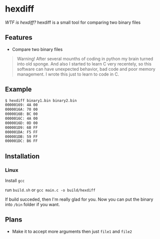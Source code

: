 # hexdiff

 _WTF is hexdiff?_
hexdiff is a small tool for comparing two binary files

## Features
- Compare two binary files

> Warning! After several mounths of coding in python my brain turned into old sponge. And also I started to learn C very recentely, so this software can have unexpected behavior, bad code and poor memory management. I wrote this just to learn to code in C.

## Example

```sh
$ hexdiff binary1.bin binary2.bin
00000169: 4A 00
0000016A: 70 00
0000016B: BC 00
0000016C: 4A 00
0000016D: 0D 00
000001D9: 6B FF
000001DA: F5 FF
000001DB: 59 FF
000001DC: B6 FF
```

## Installation

### Linux 

Install `gcc`

run `build.sh` or `gcc main.c -o build/hexdiff`

If build succeded, then I'm really glad for you. Now you can put the binary into `/bin` folder if you want.

## Plans

- Make it to accept more arguments then just `file1` and `file2`